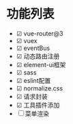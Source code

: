 # 功能列表

- &#9745; vue-router@3
- &#9745; vuex
- &#9745; eventBus
- &#9745; 动态路由注册
- &#9745; element-ui框架
- &#9745; sass
- &#9745; eslint配置
- &#9745; normalize.css
- &#9745; 请求封装
- &#9745; 工具插件添加
- &#9744; 菜单渲染